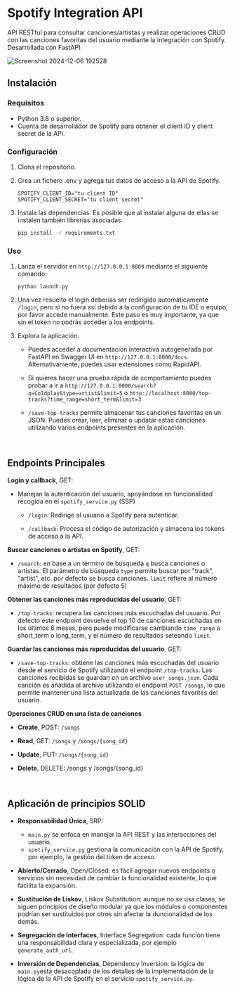 # Spotify Integration API

API RESTful para consultar canciones/artistas y realizar operaciones CRUD con las canciones favoritas del usuario mediante la integración con Spotify. Desarrollada con FastAPI.

![Screenshot 2024-12-06 192528](https://github.com/user-attachments/assets/5ef2576b-5d35-48f1-b6d0-aefbe5f13339)

## Instalación

### Requisitos
- Python 3.8 o superior.
- Cuenta de desarrollador de Spotify para obtener el client ID y client secret de la API.

### Configuración
1. Clona el repositorio.
2. Crea un fichero .env y agrega tus datos de acceso a la API de Spotify.
   
   ```
   SPOTIFY_CLIENT_ID="tu client ID"
   SPOTIFY_CLIENT_SECRET="tu client secret"
   ```
3. Instala las dependencias. Es posible que al instalar alguna de ellas se instalen también librerías asociadas.

   ```bash
   pip install -r requirements.txt
   
### Uso

1. Lanza el servidor en `http://127.0.0.1:8000` mediante el siguiente comando:
   ```
   python launch.py
   ```
2. Una vez resuelto el login deberías ser redirigido automáticamente `/login`, pero si no fuera así debido a la configuración de tu IDE o equipo, por favor accede manualmente. Este paso es muy importante, ya que sin el token no podrás acceder a los endpoints.

3. Explora la aplicación.

   - Puedes acceder a documentación interactiva autogenerada por FastAPI en Swagger UI en `http://127.0.0.1:8000/docs`. Alternativamente, puedes usar extensiones como RapidAPI.
   
   - Si quieres hacer una prueba rápida de comportamiento puedes probar a ir a `http://127.0.0.1:8000/search?q=Coldplay&type=artist&limit=5` o `http://localhost:8000/top-tracks?time_range=short_term&limit=3`
   
   - `/save-top-tracks` permite almacenar tus canciones favoritas en un JSON. Puedes crear, leer, eliminar o updatar estas canciones utilizando varios endpoints presentes en la aplicación.
   
&nbsp;

## Endpoints Principales

**Login y callback**, GET:
    
*   Manejan la autenticación del usuario, apoyándose en funcionalidad recogida en el `spotify_service.py` (SSP)
    
    *   `/login`: Redirige al usuario a Spotify para autenticar.
        
    *   `/callback`: Procesa el código de autorización y almacena los tokens de acceso a la API.

**Buscar canciones o artistas en Spotify**, GET:

*   `/search`: en base a un término de búsqueda `q` busca canciones o artistas. El parámetro de búsqueda `type` permite buscar por "track", "artist", etc. por defecto se busca canciones. `limit` refiere al número máximo de resultados (por defecto 5)
    

**Obtener las canciones más reproducidas del usuario**, GET:
    
*   `/top-tracks`: recupera las canciones más escuchadas del usuario. Por defecto este endpoint devuelve el top 10 de canciones escuchadas en los últimos 6 meses, pero puede modificarse cambiando `time_range` a short\_term o long\_term, y el número de resultados seteando `limit`.


**Guardar las canciones más reproducidas del usuario**, GET:

*   `/save-top-tracks`: obtiene las canciones más escuchadas del usuario desde el servicio de Spotify utilizando el endpoint `/top-tracks`. Las canciones recibidas se guardan en un archivo `user_songs.json`. Cada canción es añadida al archivo utilizando el endpoint `POST /songs`, lo que permite mantener una lista actualizada de las canciones favoritas del usuario.

**Operaciones CRUD en una lista de canciones**

*   **Create**, POST: `/songs`

*   **Read**, GET:  `/songs` y `/songs/{song_id}`

*   **Update**, PUT: `/songs/{song_id}`

*   **Delete**, DELETE: /songs y /songs/{song_id}

&nbsp;

## Aplicación de principios SOLID 

- **Responsabilidad Única**, SRP:  
   - `main.py` se enfoca en manejar la API REST y las interacciones del usuario.
   - `spotify_service.py` gestiona la comunicación con la API de Spotify, por ejemplo, la gestión del token de acceso.

- **Abierto/Cerrado**, Open/Closed: es fácil agregar nuevos endpoints o servicios sin necesidad de cambiar la funcionalidad existente, lo que facilita la expansión.

- **Sustitución de Liskov**, Liskov Substitution: aunque no se usa clases, se siguen principios de diseño modular ya que los módulos o componentes podrían ser sustituidos por otros sin afectar la duncionalidad de los demás.

- **Segregación de Interfaces**, Interface Segregation: cada función tiene una responsabilidad clara y especializada, por ejemplo `generate_auth_url`.

- **Inversión de Dependencias**, Dependency Inversion: la lógica de `main.py`está desacoplada de los detalles de la implementación de la lógica de la API de Spotify en el servicio `spotify_service.py`.

